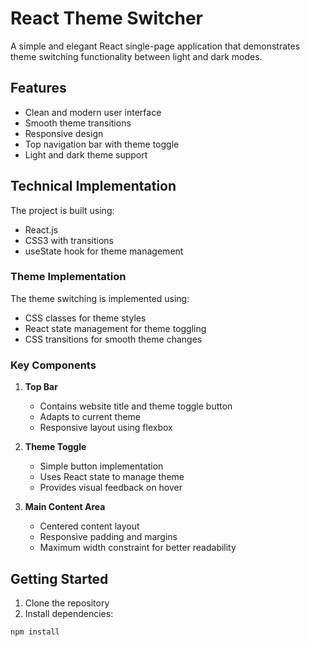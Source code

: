 # React Theme Switcher

A simple and elegant React single-page application that demonstrates theme switching functionality between light and dark modes.

## Features

- Clean and modern user interface
- Smooth theme transitions
- Responsive design
- Top navigation bar with theme toggle
- Light and dark theme support

## Technical Implementation

The project is built using:
- React.js
- CSS3 with transitions
- useState hook for theme management

### Theme Implementation

The theme switching is implemented using:
- CSS classes for theme styles
- React state management for theme toggling
- CSS transitions for smooth theme changes

### Key Components

1. **Top Bar**
   - Contains website title and theme toggle button
   - Adapts to current theme
   - Responsive layout using flexbox

2. **Theme Toggle**
   - Simple button implementation
   - Uses React state to manage theme
   - Provides visual feedback on hover

3. **Main Content Area**
   - Centered content layout
   - Responsive padding and margins
   - Maximum width constraint for better readability

## Getting Started

1. Clone the repository
2. Install dependencies:
```bash
npm install
```


